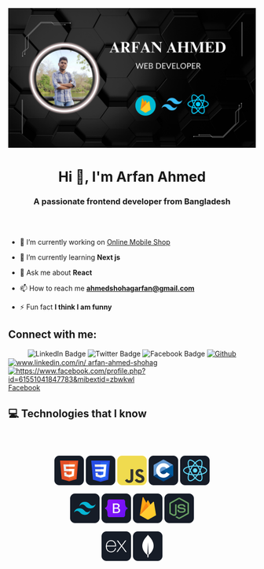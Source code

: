 <a href="https://www.facebook.com/profile.php?id=61551041847783&mibextid=ZbWKwL">
<img src="https://raw.githubusercontent.com/asuselessbrain/asuselessbrain/main/images/Banner.png" />
</a> 
<h1 align="center">Hi 👋, I'm Arfan Ahmed</h1>
<h3 align="center">A passionate frontend developer from Bangladesh</h3>
<br> <br>

- 🔭 I’m currently working on [Online Mobile Shop](https://online-mobile-shop-by-arfan.netlify.app/)

- 🌱 I’m currently learning **Next js**

- 💬 Ask me about **React**

- 📫 How to reach me **ahmedshohagarfan@gmail.com**

- ⚡ Fun fact **I think I am funny**

## Connect with me:
<p align="center">
  <div id="badges" align="center">
  <a href="https://linkedin.com/in/www.linkedin.com/in/ arfan-ahmed-shohag" style="text-decoration: none"  target="_blank">
  <img src="https://img.shields.io/badge/LinkedIn-blue?style=for-the-badge&logo=linkedin&logoColor=white" alt="LinkedIn Badge"/>
  </a>
  <a href="https://twitter.com/Maruf23350252" style="text-decoration: none"  target="_blank">
  <img src="https://img.shields.io/badge/Twitter-blue?style=for-the-badge&logo=twitter&logoColor=white" alt="Twitter Badge"/>
  </a>
  <a href="https://fb.com/https://www.facebook.com/profile.php?id=61551041847783&mibextid=zbwkwl" style="text-decoration: none"  target="_blank">
    <img src="https://img.shields.io/badge/Facebook-blue?style=for-the-badge&logo=facebook&logoColor=white" alt="Facebook Badge"/>
   </a> 
<a href="https://github.com/asuselessbrain" target="_blank"><img alt="Github" src="https://img.shields.io/badge/GitHub-%2312100E.svg?&style=for-the-badge&logo=Github&logoColor=white" /></a>
   <br>
</div>
<a href="https://linkedin.com/in/www.linkedin.com/in/ arfan-ahmed-shohag" target="_blank"><img align="center" src="https://raw.githubusercontent.com/rahuldkjain/github-profile-readme-generator/master/src/images/icons/Social/linked-in-alt.svg" alt="www.linkedin.com/in/ arfan-ahmed-shohag" height="30" width="40" /></a>
<a href="https://fb.com/https://www.facebook.com/profile.php?id=61551041847783&mibextid=zbwkwl" target="_blank"><img align="center" src="https://raw.githubusercontent.com/rahuldkjain/github-profile-readme-generator/master/src/images/icons/Social/facebook.svg" alt="https://www.facebook.com/profile.php?id=61551041847783&mibextid=zbwkwl" height="30" width="40" /><span>Facebook</span></a>
</p>


## :computer: Technologies that I know
<br> <br>
<p align="center">
<img src="https://github.com/asuselessbrain/asuselessbrain/blob/main/images/HTML.png"/>
<img src="https://github.com/asuselessbrain/asuselessbrain/blob/main/images/css.png"/>
<img src="https://github.com/asuselessbrain/asuselessbrain/blob/main/images/JavaScript.png"/>
<img src="https://github.com/asuselessbrain/asuselessbrain/blob/main/images/c.png"/>
<img src="https://github.com/asuselessbrain/asuselessbrain/blob/main/images/react.png"/>
</p>
<p align="center">
<img src="https://github.com/asuselessbrain/asuselessbrain/blob/main/images/tailwind.png"/>
<img src="https://github.com/asuselessbrain/asuselessbrain/blob/main/images/Bootsrap.png"/>
<img src="https://github.com/asuselessbrain/asuselessbrain/blob/main/images/firebase.png"/>
<img src="https://github.com/asuselessbrain/asuselessbrain/blob/main/images/node.png"/>
</p>
<p align="center">
<img src="https://github.com/asuselessbrain/asuselessbrain/blob/main/images/express.png"/>
<img src="https://github.com/asuselessbrain/asuselessbrain/blob/main/images/mongo.png"/>
</p><br/>
